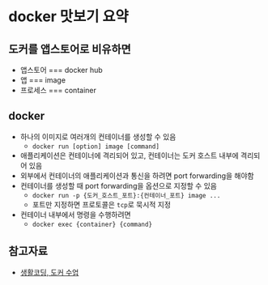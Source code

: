 #   docker 맛보기 요약

##  도커를 앱스토어로 비유하면
- 앱스토어 === docker hub
- 앱 === image
- 프로세스 === container

##  docker
- 하나의 이미지로 여러개의 컨테이너를 생성할 수 있음
  - `docker run [option] image [command]`
- 애플리케이션은 컨테이너에 격리되어 있고, 컨테이너는 도커 호스트 내부에 격리되어 있음
- 외부에서 컨테이너의 애플리케이션과 통신을 하려면 port forwarding을 해야함
- 컨테이너를 생성할 때 port forwarding을 옵션으로 지정할 수 있음
  - `docker run -p {도커_호스트_포트}:{컨테이너_포트} image ...`
  - 포트만 지정하면 프로토콜은 `tcp`로 묵시적 지정
- 컨테이너 내부에서 명령을 수행하려면
  - `docker exec {container} {command}`

## 참고자료
- [생활코딩, 도커 수업](https://youtube.com/playlist?list=PLuHgQVnccGMDeMJsGq2O-55Ymtx0IdKWf)